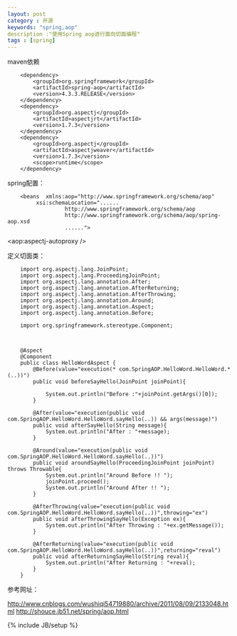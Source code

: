 ```yaml
---
layout: post
category : 开源
keywords: "spring,aop"
description :"使用Spring aop进行面向切面编程"
tags : [spring]
---
```



maven依赖

        <dependency>
            <groupId>org.springframework</groupId>
            <artifactId>spring-aop</artifactId>
            <version>4.3.3.RELEASE</version>
        </dependency>
        <dependency>
            <groupId>org.aspectj</groupId>
            <artifactId>aspectjrt</artifactId>
            <version>1.7.3</version>
        </dependency>
        <dependency>
            <groupId>org.aspectj</groupId>
            <artifactId>aspectjweaver</artifactId>
            <version>1.7.3</version>
            <scope>runtime</scope>
        </dependency>

spring配置：

        <beans  xmlns:aop="http://www.springframework.org/schema/aop"
             xsi:schemaLocation="......
                      http://www.springframework.org/schema/aop
                      http://www.springframework.org/schema/aop/spring-aop.xsd
                      ......">
   <aop:aspectj-autoproxy />

定义切面类：

        import org.aspectj.lang.JoinPoint;
        import org.aspectj.lang.ProceedingJoinPoint;
        import org.aspectj.lang.annotation.After;
        import org.aspectj.lang.annotation.AfterReturning;
        import org.aspectj.lang.annotation.AfterThrowing;
        import org.aspectj.lang.annotation.Around;
        import org.aspectj.lang.annotation.Aspect;
        import org.aspectj.lang.annotation.Before;

        import org.springframework.stereotype.Component;



        @Aspect
        @Component
        public class HelloWordAspect {
            @Before(value="execution(* com.SpringAOP.HelloWord.HelloWord.*(..))")
            public void beforeSayHello(JoinPoint joinPoint){

                System.out.println("Before :"+joinPoint.getArgs()[0]);
            }

            @After(value="execution(public void com.SpringAOP.HelloWord.HelloWord.sayHello(..)) && args(message)")
            public void afterSayHello(String message){
                System.out.println("After : "+message);
            }

            @Around(value="execution(public void com.SpringAOP.HelloWord.HelloWord.sayHello(..))")
            public void aroundSayHello(ProceedingJoinPoint joinPoint) throws Throwable{
                System.out.println("Around Before !! ");
                joinPoint.proceed();
                System.out.println("Around After !! ");
            }

            @AfterThrowing(value="execution(public void com.SpringAOP.HelloWord.HelloWord.sayHello(..))",throwing="ex")
            public void afterThrowingSayHello(Exception ex){
                System.out.println("After Throwing : "+ex.getMessage());
            }

            @AfterReturning(value="execution(public void com.SpringAOP.HelloWord.HelloWord.sayHello(..))",returning="reval")
            public void afterReturningSayHello(String reval){
                System.out.println("After Returning : "+reval);
            }
        }


参考网址：

http://www.cnblogs.com/wushiqi54719880/archive/2011/08/09/2133048.html
http://shouce.jb51.net/spring/aop.html

<!--break-->

{% include JB/setup %}

